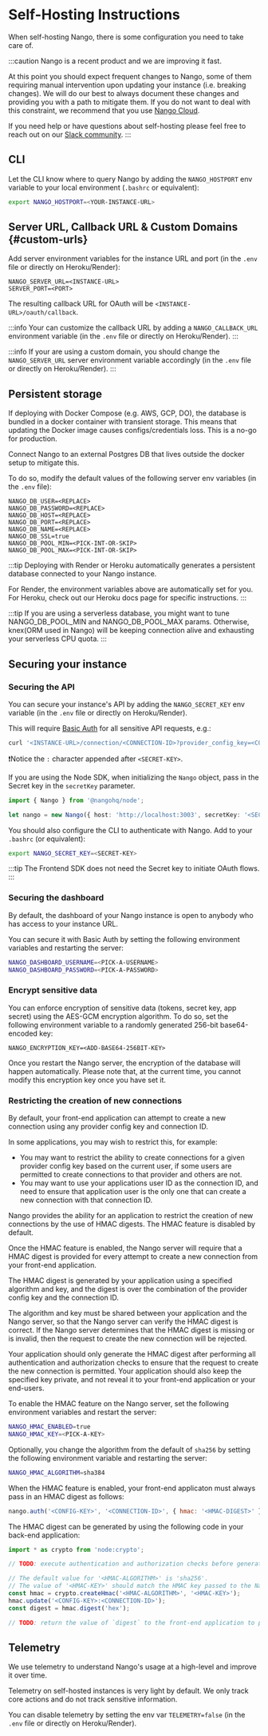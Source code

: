 # Self-Hosting Instructions

When self-hosting Nango, there is some configuration you need to take care of.

:::caution
Nango is a recent product and we are improving it fast.

At this point you should expect frequent changes to Nango, some of them requiring manual intervention upon updating your instance (i.e. breaking changes). We will do our best to always document these changes and providing you with a path to mitigate them. If you do not want to deal with this constraint, we recommend that you use [Nango Cloud](../cloud.md).

If you need help or have questions about self-hosting please feel free to reach out on our [Slack community](https://www.nango.dev/slack).
:::

## CLI

Let the CLI know where to query Nango by adding the `NANGO_HOSTPORT` env variable to your local environment (`.bashrc` or equivalent):

```bash
export NANGO_HOSTPORT=<YOUR-INSTANCE-URL>
```

## Server URL, Callback URL & Custom Domains {#custom-urls}

Add server environment variables for the instance URL and port (in the `.env` file or directly on Heroku/Render):

```
NANGO_SERVER_URL=<INSTANCE-URL>
SERVER_PORT=<PORT>
```

The resulting callback URL for OAuth will be `<INSTANCE-URL>/oauth/callback`.

:::info
Your can customize the callback URL by adding a `NANGO_CALLBACK_URL` environment variable (in the `.env` file or directly on Heroku/Render).
:::

:::info
If your are using a custom domain, you should change the `NANGO_SERVER_URL` server environment variable accordingly (in the `.env` file or directly on Heroku/Render).
:::

## Persistent storage

If deploying with Docker Compose (e.g. AWS, GCP, DO), the database is bundled in a docker container with transient storage. This means that updating the Docker image causes configs/credentials loss. This is a no-go for production.

Connect Nango to an external Postgres DB that lives outside the docker setup to mitigate this.

To do so, modify the default values of the following server env variables (in the `.env` file):

```
NANGO_DB_USER=<REPLACE>
NANGO_DB_PASSWORD=<REPLACE>
NANGO_DB_HOST=<REPLACE>
NANGO_DB_PORT=<REPLACE>
NANGO_DB_NAME=<REPLACE>
NANGO_DB_SSL=true
NANGO_DB_POOL_MIN=<PICK-INT-OR-SKIP>
NANGO_DB_POOL_MAX=<PICK-INT-OR-SKIP>
```

:::tip
Deploying with Render or Heroku automatically generates a persistent database connected to your Nango instance.

For Render, the environment variables above are automatically set for you. For Heroku, check out our Heroku docs page for specific instructions.
:::

:::tip
If you are using a serverless database, you might want to tune NANGO_DB_POOL_MIN and NANGO_DB_POOL_MAX params.
Otherwise, knex(ORM used in Nango) will be keeping connection alive and exhausting your serverless CPU quota.
:::

## Securing your instance

### Securing the API

You can secure your instance's API by adding the `NANGO_SECRET_KEY` env variable (in the `.env` file or directly on Heroku/Render).

This will require [Basic Auth](https://en.wikipedia.org/wiki/Basic_access_authentication) for all sensitive API requests, e.g.:

```bash
curl '<INSTANCE-URL>/connection/<CONNECTION-ID>?provider_config_key=<CONFIG-KEY>' -u '<SECRET-KEY>:'
```

❗️Notice the `:` character appended after `<SECRET-KEY>`.

If you are using the Node SDK, when initializing the `Nango` object, pass in the Secret key in the `secretKey` parameter.

```ts
import { Nango } from '@nangohq/node';

let nango = new Nango({ host: 'http://localhost:3003', secretKey: '<SECRET-KEY>' });
```

You should also configure the CLI to authenticate with Nango. Add to your `.bashrc` (or equivalent):

```bash
export NANGO_SECRET_KEY=<SECRET-KEY>
```

:::tip
The Frontend SDK does not need the Secret key to initiate OAuth flows.
:::

### Securing the dashboard

By default, the dashboard of your Nango instance is open to anybody who has access to your instance URL.

You can secure it with Basic Auth by setting the following environment variables and restarting the server:

```bash
NANGO_DASHBOARD_USERNAME=<PICK-A-USERNAME>
NANGO_DASHBOARD_PASSWORD=<PICK-A-PASSWORD>
```

### Encrypt sensitive data

You can enforce encryption of sensitive data (tokens, secret key, app secret) using the AES-GCM encryption algorithm. To do so, set the following environment variable to a randomly generated 256-bit base64-encoded key:

```
NANGO_ENCRYPTION_KEY=<ADD-BASE64-256BIT-KEY>
```

Once you restart the Nango server, the encryption of the database will happen automatically. Please note that, at the current time, you cannot modify this encryption key once you have set it.

### Restricting the creation of new connections

By default, your front-end application can attempt to create a new connection using any provider config key and connection ID.

In some applications, you may wish to restrict this, for example:

-   You may want to restrict the ability to create connections for a given provider config key based on the current user, if some users are permitted to create connections to that provider and others are not.
-   You may want to use your applications user ID as the connection ID, and need to ensure that application user is the only one that can create a new connection with that connection ID.

Nango provides the ability for an application to restrict the creation of new connections by the use of HMAC digests. The HMAC feature is disabled by default.

Once the HMAC feature is enabled, the Nango server will require that a HMAC digest is provided for every attempt to create a new connection from your front-end application.

The HMAC digest is generated by your application using a specified algorithm and key, and the digest is over the combination of the provider config key and the connection ID.

The algorithm and key must be shared between your application and the Nango server, so that the Nango server can verify the HMAC digest is correct. If the Nango server determines that the HMAC digest is missing or is invalid, then the request to create the new connection will be rejected.

Your application should only generate the HMAC digest after performing all authentication and authorization checks to ensure that the request to create the new connection is permitted. Your application should also keep the specified key private, and not reveal it to your front-end application or your end-users.

To enable the HMAC feature on the Nango server, set the following environment variables and restart the server:

```bash
NANGO_HMAC_ENABLED=true
NANGO_HMAC_KEY=<PICK-A-KEY>
```

Optionally, you change the algorithm from the default of `sha256` by setting the following environment variable and restarting the server:

```bash
NANGO_HMAC_ALGORITHM=sha384
```

When the HMAC feature is enabled, your front-end applicaton must always pass in an HMAC digest as follows:

```js
nango.auth('<CONFIG-KEY>', '<CONNECTION-ID>', { hmac: '<HMAC-DIGEST>' });
```

The HMAC digest can be generated by using the following code in your back-end application:

```js
import * as crypto from 'node:crypto';

// TODO: execute authentication and authorization checks before generating the HMAC digest.

// The default value for '<HMAC-ALGORITHM>' is 'sha256'.
// The value of '<HMAC-KEY>' should match the HMAC key passed to the Nango server.
const hmac = crypto.createHmac('<HMAC-ALGORITHM>', '<HMAC-KEY>');
hmac.update('<CONFIG-KEY>:<CONNECTION-ID>');
const digest = hmac.digest('hex');

// TODO: return the value of `digest` to the front-end application to pass to `nango.auth`.
```

## Telemetry

We use telemetry to understand Nango's usage at a high-level and improve it over time.

Telemetry on self-hosted instances is very light by default. We only track core actions and do not track sensitive information.

You can disable telemetry by setting the env var `TELEMETRY=false` (in the `.env` file or directly on Heroku/Render).
